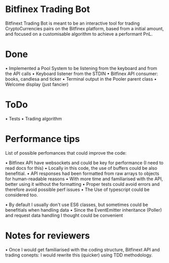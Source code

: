 # Bitfinex Trading Bot

Bitfinext Trading Bot is meant to be an interactive tool for trading CryptoCurrencies pairs on the Bitfinex platform, based from a initial amount, and focused on a customisable algorithm to achieve a performant PnL.

# Done

• Implemented a Pool System to be listening from the keyboard and from the API calls
• Keyboard listener from the STDIN
• Bitfinex API consumer: books, candlesa and ticker
• Terminal output in the Pooler parent class
• Welcome display (just fancier)

# ToDo

• Tests 
• Trading algorithm

# Performance tips

List of possible perfomances that could improve the code:

• Bitfinex API have websockets and could be key for performance (I need to read docs for this)
• Locally in this code, the use of buffers could be also benefitial.
• API responses had been formatted from raw arrays to objects for human-readable reasons
• With more time and familiarised with the API, better using it without the formatting
• Proper tests could avoid errors and therefore avoid possible perf issues
• The Use of typescript could be considered too.

• By default I usually don't use ES6 classes, but sometimes could be benefitials when handling data
• Since the EventEmitter inheritance (Poller) and request data handling I thought could be convenient

# Notes for reviewers

• Once I would get familiarised with the coding structure, Bitfinext API and trading conepts:
I would rewrite this (quicker) using TDD methodology.

